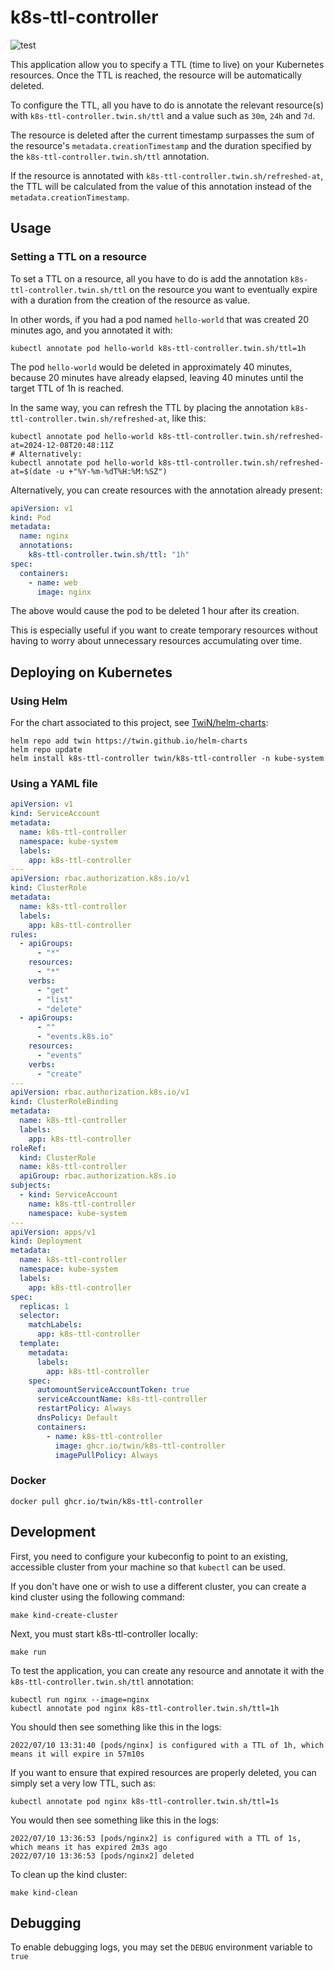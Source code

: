 # k8s-ttl-controller
![test](https://github.com/TwiN/k8s-ttl-controller/workflows/test/badge.svg?branch=master)

This application allow you to specify a TTL (time to live) on your Kubernetes resources. Once the TTL is reached,
the resource will be automatically deleted.

To configure the TTL, all you have to do is annotate the relevant resource(s) with `k8s-ttl-controller.twin.sh/ttl` and
a value such as `30m`, `24h` and `7d`. 

The resource is deleted after the current timestamp surpasses the sum of the resource's `metadata.creationTimestamp` and 
the duration specified by the `k8s-ttl-controller.twin.sh/ttl` annotation.

If the resource is annotated with `k8s-ttl-controller.twin.sh/refreshed-at`, the TTL will be calculated from the value of
this annotation instead of the `metadata.creationTimestamp`.

## Usage
### Setting a TTL on a resource
To set a TTL on a resource, all you have to do is add the annotation `k8s-ttl-controller.twin.sh/ttl` on the resource
you want to eventually expire with a duration from the creation of the resource as value.

In other words, if you had a pod named `hello-world` that was created 20 minutes ago, and you annotated it with:
```console
kubectl annotate pod hello-world k8s-ttl-controller.twin.sh/ttl=1h
```
The pod `hello-world` would be deleted in approximately 40 minutes, because 20 minutes have already elapsed, leaving
40 minutes until the target TTL of 1h is reached.

In the same way, you can refresh the TTL by placing the annotation `k8s-ttl-controller.twin.sh/refreshed-at`, like this:
```console
kubectl annotate pod hello-world k8s-ttl-controller.twin.sh/refreshed-at=2024-12-08T20:48:11Z
# Alternatively:
kubectl annotate pod hello-world k8s-ttl-controller.twin.sh/refreshed-at=$(date -u +"%Y-%m-%dT%H:%M:%SZ")
```

Alternatively, you can create resources with the annotation already present:
```yaml
apiVersion: v1
kind: Pod
metadata:
  name: nginx
  annotations:
    k8s-ttl-controller.twin.sh/ttl: "1h"
spec:
  containers:
    - name: web
      image: nginx
```
The above would cause the pod to be deleted 1 hour after its creation.

This is especially useful if you want to create temporary resources without having to worry about unnecessary
resources accumulating over time.


## Deploying on Kubernetes
### Using Helm
For the chart associated to this project, see [TwiN/helm-charts](https://github.com/TwiN/helm-charts):
```console
helm repo add twin https://twin.github.io/helm-charts
helm repo update
helm install k8s-ttl-controller twin/k8s-ttl-controller -n kube-system
```

### Using a YAML file
```yaml
apiVersion: v1
kind: ServiceAccount
metadata:
  name: k8s-ttl-controller
  namespace: kube-system
  labels:
    app: k8s-ttl-controller
---
apiVersion: rbac.authorization.k8s.io/v1
kind: ClusterRole
metadata:
  name: k8s-ttl-controller
  labels:
    app: k8s-ttl-controller
rules:
  - apiGroups:
      - "*"
    resources:
      - "*"
    verbs:
      - "get"
      - "list"
      - "delete"
  - apiGroups:
      - ""
      - "events.k8s.io"
    resources:
      - "events"
    verbs:
      - "create"
---
apiVersion: rbac.authorization.k8s.io/v1
kind: ClusterRoleBinding
metadata:
  name: k8s-ttl-controller
  labels:
    app: k8s-ttl-controller
roleRef:
  kind: ClusterRole
  name: k8s-ttl-controller
  apiGroup: rbac.authorization.k8s.io
subjects:
  - kind: ServiceAccount
    name: k8s-ttl-controller
    namespace: kube-system
---
apiVersion: apps/v1
kind: Deployment
metadata:
  name: k8s-ttl-controller
  namespace: kube-system
  labels:
    app: k8s-ttl-controller
spec:
  replicas: 1
  selector:
    matchLabels:
      app: k8s-ttl-controller
  template:
    metadata:
      labels:
        app: k8s-ttl-controller
    spec:
      automountServiceAccountToken: true
      serviceAccountName: k8s-ttl-controller
      restartPolicy: Always
      dnsPolicy: Default
      containers:
        - name: k8s-ttl-controller
          image: ghcr.io/twin/k8s-ttl-controller
          imagePullPolicy: Always
```

### Docker 
```console
docker pull ghcr.io/twin/k8s-ttl-controller
```


## Development
First, you need to configure your kubeconfig to point to an existing, accessible cluster from your machine so that `kubectl` can be used.

If you don't have one or wish to use a different cluster, you can create a kind cluster using the following command:
```console
make kind-create-cluster
```
Next, you must start k8s-ttl-controller locally:
```console
make run
```

To test the application, you can create any resource and annotate it with the `k8s-ttl-controller.twin.sh/ttl` annotation:
```console
kubectl run nginx --image=nginx
kubectl annotate pod nginx k8s-ttl-controller.twin.sh/ttl=1h
```
You should then see something like this in the logs:
```console
2022/07/10 13:31:40 [pods/nginx] is configured with a TTL of 1h, which means it will expire in 57m10s
```
If you want to ensure that expired resources are properly deleted, you can simply set a very low TTL, such as:
```console
kubectl annotate pod nginx k8s-ttl-controller.twin.sh/ttl=1s
```
You would then see something like this in the logs:
```console
2022/07/10 13:36:53 [pods/nginx2] is configured with a TTL of 1s, which means it has expired 2m3s ago
2022/07/10 13:36:53 [pods/nginx2] deleted
```

To clean up the kind cluster:
```console
make kind-clean
```


## Debugging
To enable debugging logs, you may set the `DEBUG` environment variable to `true`